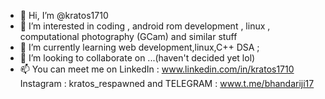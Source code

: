 - 👋 Hi, I’m @kratos1710
- 👀 I’m interested in coding , android rom development , linux , computational photography (GCam) and similar stuff
- 🌱 I’m currently learning web development,linux,C++ DSA ;
- 💞️ I’m looking to collaborate on ...(haven't decided yet lol)
- 📫 You can meet me on LinkedIn : www.linkedin.com/in/kratos1710 Instagram : kratos_respawned and TELEGRAM : www.t.me/bhandariji17 

<!---
kratos1710/kratos1710 is a ✨ special ✨ repository because its `README.md` (this file) appears on your GitHub profile.
You can click the Preview link to take a look at your changes.
--->
